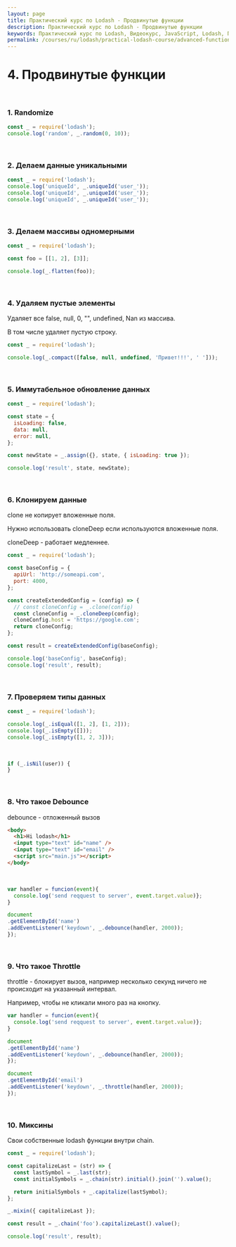 ```yaml
---
layout: page
title: Практический курс по Lodash - Продвинутые функции
description: Практический курс по Lodash - Продвинутые функции
keywords: Практический курс по Lodash, Видеокурс, JavaScript, Lodash, Продвинутые функции, русский язык
permalink: /courses/ru/lodash/practical-lodash-course/advanced-functions/
---
```


# 4. Продвинутые функции

<br/>

### 1. Randomize

```js
const _ = require('lodash');
console.log('random', _.random(0, 10));
```

<br/>

### 2. Делаем данные уникальными

```js
const _ = require('lodash');
console.log('uniqueId', _.uniqueId('user_'));
console.log('uniqueId', _.uniqueId('user_'));
console.log('uniqueId', _.uniqueId('user_'));
```

<br/>

### 3. Делаем массивы одномерными

```js
const _ = require('lodash');

const foo = [[1, 2], [3]];

console.log(_.flatten(foo));
```

<br/>

### 4. Удаляем пустые элементы

Удаляет все false, null, 0, "", undefined, Nan из массива.

В том числе удаляет пустую строку.

```js
const _ = require('lodash');

console.log(_.compact([false, null, undefined, 'Привет!!!', ' ']));
```

<br/>

### 5. Иммутабельное обновление данных

```js
const _ = require('lodash');

const state = {
  isLoading: false,
  data: null,
  error: null,
};

const newState = _.assign({}, state, { isLoading: true });

console.log('result', state, newState);
```

<br/>

### 6. Клонируем данные

clone не копирует вложенные поля.

Нужно использовать cloneDeep если используются вложенные поля.

cloneDeep - работает медленнее.

```js
const _ = require('lodash');

const baseConfig = {
  apiUrl: 'http://someapi.com',
  port: 4000,
};

const createExtendedConfig = (config) => {
  // const cloneConfig = _.clone(config)
  const cloneConfig = _.cloneDeep(config);
  cloneConfig.host = 'https://google.com';
  return cloneConfig;
};

const result = createExtendedConfig(baseConfig);

console.log('baseConfig', baseConfig);
console.log('result', result);
```

<br/>

### 7. Проверяем типы данных

```js
const _ = require('lodash');

console.log(_.isEqual([1, 2], [1, 2]));
console.log(_.isEmpty([]));
console.log(_.isEmpty([1, 2, 3]));
```

<br/>

```js
if (_.isNil(user)) {
}
```

<br/>

### 8. Что такое Debounce

debounce - отложенный вызов

```html
<body>
  <h1>Hi lodash</h1>
  <input type="text" id="name" />
  <input type="text" id="email" />
  <script src="main.js"></script>
</body>
```

<br/>

```js
var handler = funcion(event){
  console.log('send reqquest to server', event.target.value)};
}

document
.getElementById('name')
.addEventListener('keydown', _.debounce(handler, 2000));
});
```

<br/>

### 9. Что такое Throttle

throttle - блокирует вызов, например несколько секунд ничего не происходит на указанный интервал.

Например, чтобы не кликали много раз на кнопку.

```js
var handler = funcion(event){
  console.log('send reqquest to server', event.target.value)};
}

document
.getElementById('name')
.addEventListener('keydown', _.debounce(handler, 2000));
});

document
.getElementById('email')
.addEventListener('keydown', _.throttle(handler, 2000));
});
```

<br/>

### 10. Миксины

Свои собственные lodash функции внутри chain.

```js
const _ = require('lodash');

const capitalizeLast = (str) => {
  const lastSymbol = _.last(str);
  const initialSymbols = _.chain(str).initial().join('').value();

  return initialSymbols + _.capitalize(lastSymbol);
};

_.mixin({ capitalizeLast });

const result = _.chain('foo').capitalizeLast().value();

console.log('result', result);
```
